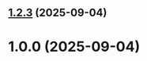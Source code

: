 ## [1.2.3](github.com/jiangwenjie0724/git-extended/compare/1.0.0...1.2.3) (2025-09-04)



# 1.0.0 (2025-09-04)



